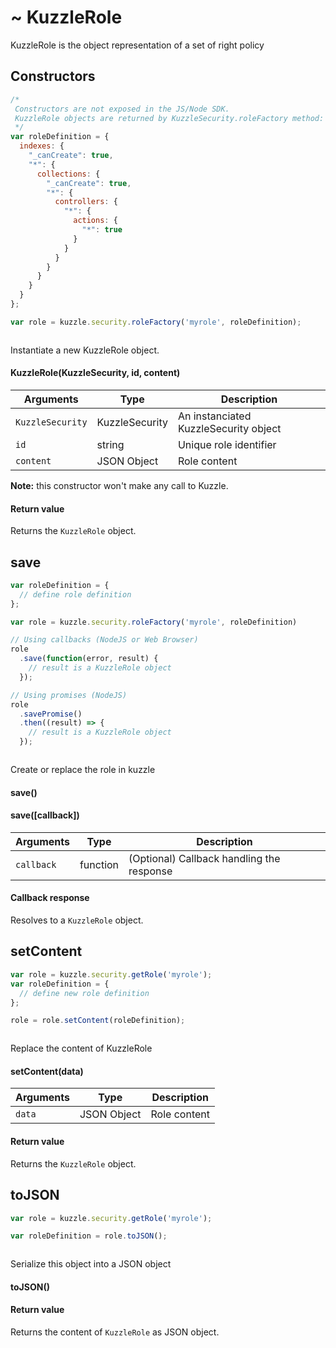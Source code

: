 # ~ KuzzleRole

KuzzleRole is the object representation of a set of right policy


## Constructors

```js
/*
 Constructors are not exposed in the JS/Node SDK.
 KuzzleRole objects are returned by KuzzleSecurity.roleFactory method:
 */
var roleDefinition = {
  indexes: {
    "_canCreate": true,
    "*": {
      collections: {
        "_canCreate": true,
        "*": {
          controllers: {
            "*": {
              actions: {
                "*": true
              }
            }
          }
        }
      }
    }
  }
};

var role = kuzzle.security.roleFactory('myrole', roleDefinition);
```

```java
```

Instantiate a new KuzzleRole object.

#### KuzzleRole(KuzzleSecurity, id, content)

| Arguments | Type | Description |
|---------------|---------|----------------------------------------|
| ``KuzzleSecurity`` | KuzzleSecurity | An instanciated KuzzleSecurity object |
| ``id`` | string | Unique role identifier |
| ``content`` | JSON Object | Role content |

**Note:**  this constructor won't make any call to Kuzzle.

#### Return value

Returns the `KuzzleRole` object.


## save

```js
var roleDefinition = {
  // define role definition
};

var role = kuzzle.security.roleFactory('myrole', roleDefinition)

// Using callbacks (NodeJS or Web Browser)
role
  .save(function(error, result) {
    // result is a KuzzleRole object
  });

// Using promises (NodeJS)
role
  .savePromise()
  .then((result) => {
    // result is a KuzzleRole object
  });
```

```java
```

Create or replace the role in kuzzle

#### save()

#### save([callback])

| Arguments | Type | Description |
|---------------|---------|----------------------------------------|
| ``callback`` | function | (Optional) Callback handling the response |

#### Callback response

Resolves to a `KuzzleRole` object.


## setContent

```js
var role = kuzzle.security.getRole('myrole');
var roleDefinition = {
  // define new role definition
};

role = role.setContent(roleDefinition);
```

```java
```

Replace the content of KuzzleRole

#### setContent(data)

| Arguments | Type | Description |
|---------------|---------|----------------------------------------|
| ``data`` | JSON Object | Role content |

#### Return value

Returns the `KuzzleRole` object.


## toJSON

```js
var role = kuzzle.security.getRole('myrole');

var roleDefinition = role.toJSON();
```

```java
```

Serialize this object into a JSON object

#### toJSON()

#### Return value

Returns the content of `KuzzleRole` as JSON object.
